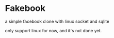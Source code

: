 # Fakebook
a simple facebook clone with linux socket and sqlite

only support linux for now, and it's not done yet.
